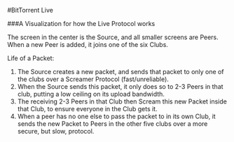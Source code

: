 #BitTorrent Live

###A Visualization for how the Live Protocol works

The screen in the center is the Source, and all smaller screens are Peers. When a new Peer is added, it joins one of the six Clubs.

Life of a Packet:

1) The Source creates a new packet, and sends that packet to only one of the clubs over a Screamer Protocol (fast/unreliable).
2) When the Source sends this packet, it only does so to 2-3 Peers in that club, putting a low ceiling on its upload bandwidth.
3) The receiving 2-3 Peers in that Club then Scream this new Packet inside that Club, to ensure everyone in the Club gets it.
4) When a peer has no one else to pass the packet to in its own Club, it sends the new Packet to Peers in the other five clubs over a more secure, but slow, protocol.